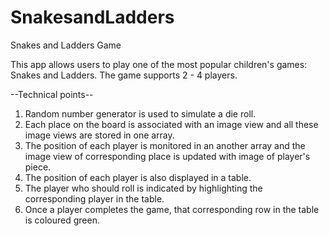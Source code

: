 # SnakesandLadders
Snakes and Ladders Game

This app allows users to play one of the most popular children's games: Snakes and Ladders.
The game supports 2 - 4 players.

--Technical points--

1. Random number generator is used to simulate a die roll.
2. Each place on the board is associated with an image view and all these image views are stored in one array.
3. The position of each player is monitored in an another array and the image view of corresponding place is updated with image of player's piece.
4. The position of each player is also displayed in a table.
5. The player who should roll is indicated by highlighting the corresponding player in the table.
6. Once a player completes the game, that corresponding row in the table is coloured green.
